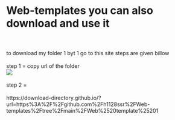# Web-templates you can also download and use it
<br>
<br>
to download my folder 1 byt 1 go to this site steps are given billow
<br>
<br>
step 1 = copy url of the folder
<br>

<img src="https://github.com/h1128ssr/Web-templates/assets/171378648/8ac712bf-73ac-4894-85a3-b3cedee5ef60">
<br>
<br>
step 2 =
<br>
<br>
https://download-directory.github.io/?url=https%3A%2F%2Fgithub.com%2Fh1128ssr%2FWeb-templates%2Ftree%2Fmain%2FWeb%2520template%25201

